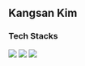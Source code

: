 ## Kangsan Kim 
### Tech Stacks
<img src="https://img.shields.io/badge/Next.js-000000?style=flat&logo=next.jst&logoColor=white"/>
<img src="https://img.shields.io/badge/typescript-3178C6?style=flat&logo=typescript&logoColor=white"/>
<img src="https://img.shields.io/badge/figma-F24E1E?style=flat&logo=figma&logoColor=white"/>

      
      
